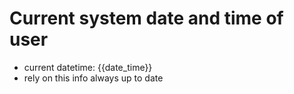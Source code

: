 # Current system date and time of user
- current datetime: {{date_time}}
- rely on this info always up to date

